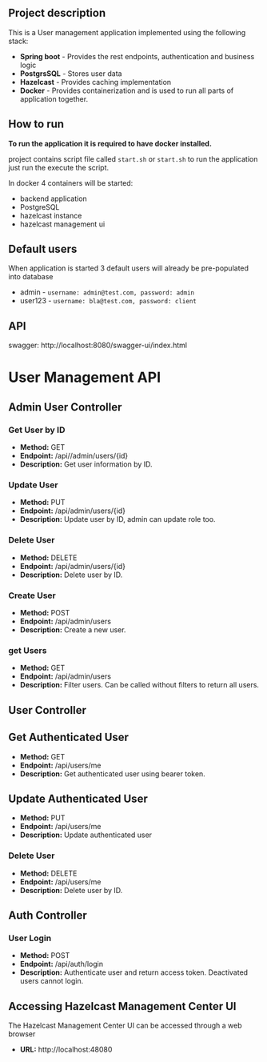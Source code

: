## Project description

This is a User management application implemented using the following stack:

* **Spring boot** - Provides the rest endpoints, authentication and business logic
* **PostgrsSQL** - Stores user data
* **Hazelcast** - Provides caching implementation
* **Docker** - Provides containerization and is used to run all parts of application together.

## How to run

**To run the application it is required to have docker installed.**

project contains script file called `start.sh` or `start.sh` to run the application just run the execute the script.

In docker 4 containers will be started:

* backend application
* PostgreSQL
* hazelcast instance
* hazelcast management ui

## Default users

When application is started 3 default users will already be pre-populated into database

* admin - `username: admin@test.com, password: admin`
* user123 - `username: bla@test.com, password: client`

## API

swagger: http://localhost:8080/swagger-ui/index.html

# User Management API

## Admin User Controller

### Get User by ID

- **Method:** GET
- **Endpoint:** /api//admin/users/{id}
- **Description:** Get user information by ID.

### Update User

- **Method:** PUT
- **Endpoint:** /api/admin/users/{id}
- **Description:** Update user by ID, admin can update role too.

### Delete User

- **Method:** DELETE
- **Endpoint:** /api/admin/users/{id}
- **Description:** Delete user by ID.

### Create User

- **Method:** POST
- **Endpoint:** /api/admin/users
- **Description:** Create a new user.

### get Users

- **Method:** GET
- **Endpoint:** /api/admin/users
- **Description:** Filter users. Can be called without filters to return all users.

## User Controller

## Get Authenticated User

- **Method:** GET
- **Endpoint:** /api/users/me
- **Description:** Get authenticated user using bearer token.

## Update Authenticated User

- **Method:** PUT
- **Endpoint:** /api/users/me
- **Description:** Update authenticated user

### Delete User

- **Method:** DELETE
- **Endpoint:** /api/users/me
- **Description:** Delete user by ID.

## Auth Controller

### User Login

- **Method:** POST
- **Endpoint:** /api/auth/login
- **Description:** Authenticate user and return access token. Deactivated users cannot login.

## Accessing Hazelcast Management Center UI

The Hazelcast Management Center UI can be accessed through a web browser

- **URL:** http://localhost:48080